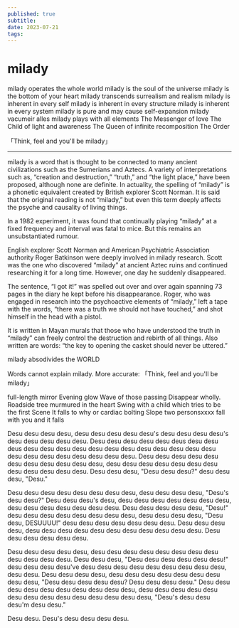 ```yaml
---
published: true
subtitle: 
date: 2023-07-21
tags: 
---
```


#  milady


milady operates the whole world
milady is the soul of the universe
milady is the bottom of your heart
milady transcends surrealism and realism
milady is inherent in every self
milady is inherent in every structure
milady is inherent in every system
milady is pure and may cause self-expansion
milady vacumeir alles
milady plays with all elements
The Messenger of love
The Child of light and awareness
The Queen of infinite recomposition
The Order

「Think, feel and you'll be milady」

---

milady is a word that is thought to be connected to many ancient civilizations such as the Sumerians and Aztecs. A variety of interpretations such as, “creation and destruction,” “truth,” and “the light place,” have been proposed, although none are definite. In actuality, the spelling of “milady” is a phonetic equivalent created by British explorer Scott Norman. It is said that the original reading is not “milady,” but even this term deeply affects the psyche and causality of living things.

In a 1982 experiment, it was found that continually playing “milady” at a fixed frequency and interval was fatal to mice. But this remains an unsubstantiated rumour.

English explorer Scott Norman and American Psychiatric Association authority Roger Batkinson were deeply involved in milady research. Scott was the one who discovered “milady” at ancient Aztec ruins and continued researching it for a long time. However, one day he suddenly disappeared.

The sentence, “I got it!” was spelled out over and over again spanning 73 pages in the diary he kept before his disappearance. Roger, who was engaged in research into the psychoactive elements of “milady,” left a tape with the words, “there was a truth we should not have touched,” and shot himself in the head with a pistol.

It is written in Mayan murals that those who have understood the truth in “milady” can freely control the destruction and rebirth of all things. Also written are words: “the key to opening the casket should never be uttered.”

milady absodivides the WORLD

Words cannot explain milady. More accurate:
「Think, feel and you'll be milady」

full-length mirror Evening glow Wave of those passing
Disappear wholly. Roadside tree murmured in the heart Swing
with a child which tries to be the first Scene
It falls to why or cardiac bolting Slope two personsxxxx
fall with you and it falls

Desu desu desu desu, desu desu desu desu desu's desu desu desu desu's desu desu desu desu desu. Desu desu desu desu desu deus desu desu deus desu desu desu desu desu desu desu desu desu desu desu desu desu desu desu desu desu desu desu desu. Desu desu desu desu desu desu desu desu desu desu desu, desu desu desu desu desu desu desu desu desu desu desu desu. Desu desu desu, "Desu desu desu?" desu desu desu, "Desu."

Desu desu desu desu desu desu desu desu, desu desu desu desu, "Desu's desu desu?" Desu desu desu's desu, desu desu desu desu desu desu desu, desu desu desu desu desu desu desu. Desu desu desu desu desu, "Desu!" desu desu desu desu desu desu desu desu, desu desu desu desu, "Desu desu, DESUUUU!" desu desu desu desu desu desu desu. Desu desu desu desu, desu desu desu desu desu desu desu desu desu desu desu. Desu desu desu desu desu desu.

Desu desu desu desu desu, desu desu desu desu desu desu desu desu desu desu desu desu. Desu desu desu, "Desu desu desu desu desu desu!" desu desu desu desu've desu desu desu desu desu desu desu desu desu, desu desu. Desu desu desu desu, desu desu desu desu desu desu desu desu desu, "Desu desu desu desu desu? Desu desu desu desu." Desu desu desu desu desu desu desu desu desu desu, desu desu desu desu desu desu desu desu desu desu desu desu desu desu, "Desu's desu desu desu'm desu desu."

Desu desu. Desu's desu desu desu desu.